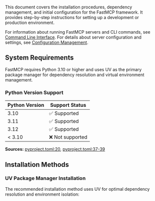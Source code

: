 This document covers the installation procedures, dependency management, and initial configuration for the FastMCP framework. It provides step-by-step instructions for setting up a development or production environment.

For information about running FastMCP servers and CLI commands, see [Command Line Interface](#5). For details about server configuration and settings, see [Configuration Management](#8).

## System Requirements

FastMCP requires Python 3.10 or higher and uses UV as the primary package manager for dependency resolution and virtual environment management.

### Python Version Support

| Python Version | Support Status |
|----------------|----------------|
| 3.10 | ✅ Supported |
| 3.11 | ✅ Supported | 
| 3.12 | ✅ Supported |
| < 3.10 | ❌ Not supported |

**Sources:** [pyproject.toml:20](), [pyproject.toml:37-39]()

## Installation Methods

### UV Package Manager Installation

The recommended installation method uses UV for optimal dependency resolution and environment isolation:

```bash